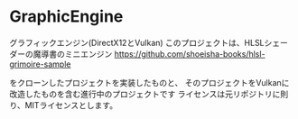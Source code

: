 # GraphicEngine
グラフィックエンジン(DirectX12とVulkan)
このプロジェクトは、HLSLシェーダーの魔導書のミニエンジン
https://github.com/shoeisha-books/hlsl-grimoire-sample

をクローンしたプロジェクトを実装したものと、
そのプロジェクトをVulkanに改造したものを含む進行中のプロジェクトです
ライセンスは元リポジトリに則り、MITライセンスとします。
